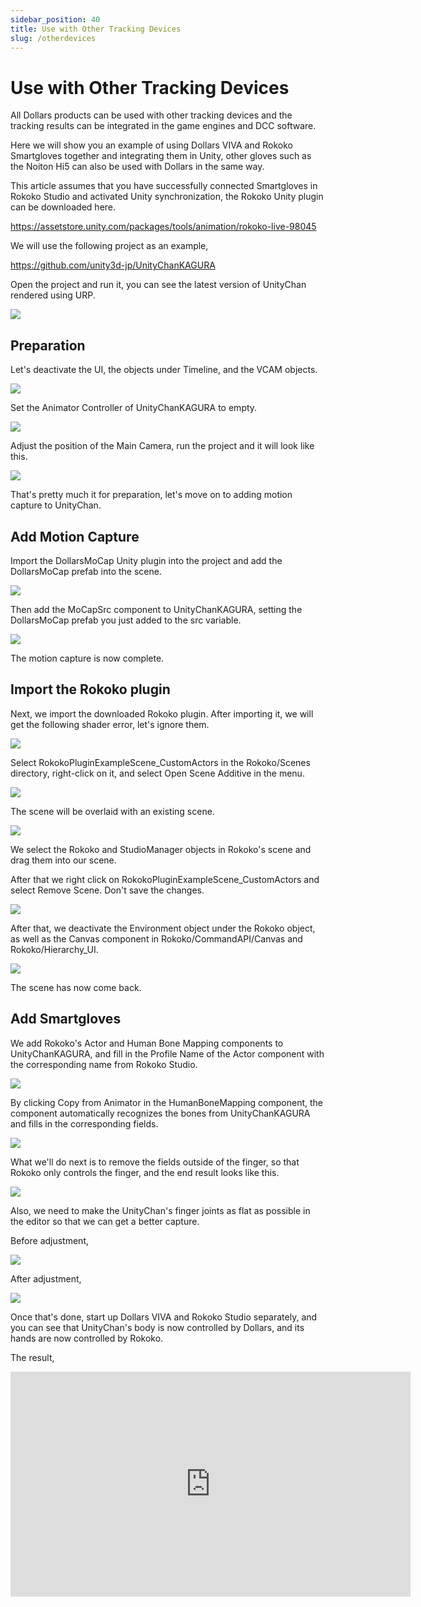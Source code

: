 ```yaml
---
sidebar_position: 40
title: Use with Other Tracking Devices
slug: /otherdevices
---
```


# Use with Other Tracking Devices

All Dollars products can be used with other tracking devices and the tracking results can be integrated in the game engines and DCC software.

Here we will show you an example of using Dollars VIVA and Rokoko Smartgloves together and integrating them in Unity, other gloves such as the Noiton Hi5 can also be used with Dollars in the same way.

This article assumes that you have successfully connected Smartgloves in Rokoko Studio and activated Unity synchronization, the Rokoko Unity plugin can be downloaded here.

https://assetstore.unity.com/packages/tools/animation/rokoko-live-98045

We will use the following project as an example,

https://github.com/unity3d-jp/UnityChanKAGURA

Open the project and run it, you can see the latest version of UnityChan rendered using URP.

![](../img/image.png#center)

## Preparation

Let's deactivate the UI, the objects under Timeline, and the VCAM objects.

![](../img/image2.png#center)

Set the Animator Controller of UnityChanKAGURA to empty.

![](../img/image3.png#center)

Adjust the position of the Main Camera, run the project and it will look like this.

![](../img/image4.png#center)

That's pretty much it for preparation, let's move on to adding motion capture to UnityChan.

## Add Motion Capture

Import the DollarsMoCap Unity plugin into the project and add the DollarsMoCap prefab into the scene.

![](../img/image5.png#center)

Then add the MoCapSrc component to UnityChanKAGURA, setting the DollarsMoCap prefab you just added to the src variable.

![](../img/image6.png#center)

The motion capture is now complete.

## Import the Rokoko plugin

Next, we import the downloaded Rokoko plugin. After importing it, we will get the following shader error, let's ignore them.

![](../img/image7.png#center)

Select RokokoPluginExampleScene_CustomActors in the Rokoko/Scenes directory, right-click on it, and select Open Scene Additive in the menu.

![](../img/image8.png#center)

The scene will be overlaid with an existing scene.

![](../img/image9.png#center)

We select the Rokoko and StudioManager objects in Rokoko's scene and drag them into our scene.

After that we right click on RokokoPluginExampleScene_CustomActors and select Remove Scene. Don't save the changes.

![](../img/image10.png#center)

After that, we deactivate the Environment object under the Rokoko object, as well as the Canvas component in Rokoko/CommandAPI/Canvas and Rokoko/Hierarchy_UI.

![](../img/image11.png#center)

The scene has now come back.

## Add Smartgloves

We add Rokoko's Actor and Human Bone Mapping components to UnityChanKAGURA, and fill in the Profile Name of the Actor component with the corresponding name from Rokoko Studio.

![](../img/image12.png#center)

By clicking Copy from Animator in the HumanBoneMapping component, the component automatically recognizes the bones from UnityChanKAGURA and fills in the corresponding fields.

![](../img/image13.png#center)

What we'll do next is to remove the fields outside of the finger, so that Rokoko only controls the finger, and the end result looks like this.

![](../img/image14.png#center)

Also, we need to make the UnityChan's finger joints as flat as possible in the editor so that we can get a better capture.

Before adjustment,

![](../img/image15.png#center)

After adjustment,

![](../img/image16.png#center)

Once that's done, start up Dollars VIVA and Rokoko Studio separately, and you can see that UnityChan's body is now controlled by Dollars, and its hands are now controlled by Rokoko.

The result,

<iframe width="640" height="360" src="https://www.youtube.com/embed/YifUK3P_7h0?si=uTrddXNoAwcF1KMC" title="YouTube video player" frameborder="0" allow="accelerometer; autoplay; clipboard-write; encrypted-media; gyroscope; picture-in-picture; web-share" allowfullscreen></iframe>
